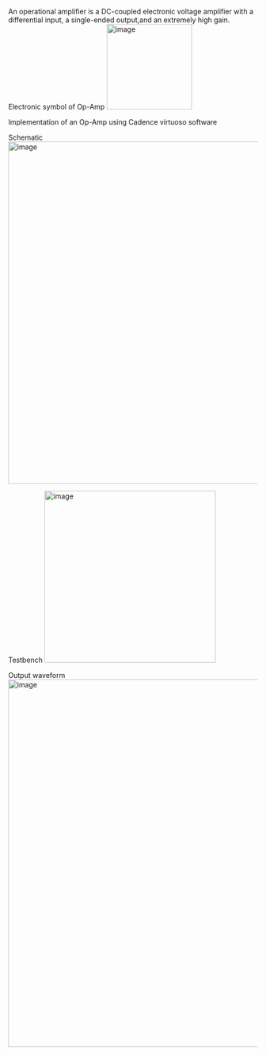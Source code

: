 An operational amplifier is a DC-coupled electronic voltage amplifier with a differential input, a single-ended output,and an extremely high gain.
Electronic symbol of Op-Amp <img width="172" alt="image" src="https://github.com/amulyahs26/ADC_DAC_analogelectronics/assets/170850147/c54616a3-07d1-4512-b01c-5968c451304c">

Implementation of an Op-Amp using Cadence virtuoso software 

Schematic
<img width="690" alt="image" src="https://github.com/amulyahs26/ADC_DAC_analogelectronics/assets/170850147/b8df505d-cc1e-47f1-975d-ee969c60c856">

Testbench
<img width="346" alt="image" src="https://github.com/amulyahs26/ADC_DAC_analogelectronics/assets/170850147/1f1514e3-ca8c-4ba3-af43-c6d13c86b869">

Output waveform
<img width="741" alt="image" src="https://github.com/amulyahs26/ADC_DAC_analogelectronics/assets/170850147/fe4fafb4-ef7d-43cf-a3c4-f1f95b15d234">
